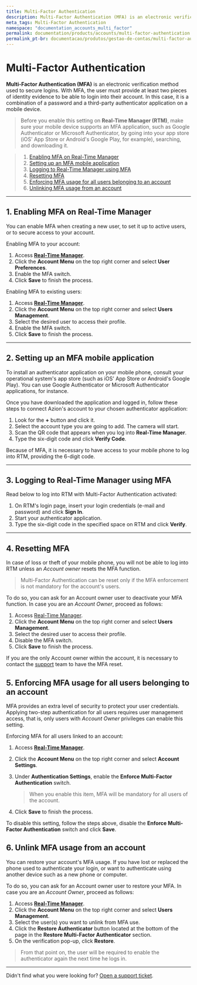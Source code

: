 ```yaml
---
title: Multi-Factor Authentication
description: Multi-Factor Authentication (MFA) is an electronic verification method used to secure logins.
meta_tags: Multi-Factor Authentication
namespace: "documentation_accounts_multi_factor"
permalink: documentation/products/accounts/multi-factor-authentication
permalink_pt-br: documentacao/produtos/gestao-de-contas/multi-factor-authentication
---
```

# Multi-Factor Authentication



**Multi-Factor Authentication (MFA)** is an electronic verification method used to secure logins. With MFA, the user must provide at least two pieces of identity evidence to be able to login into their account. In this case, it is a combination of a password and a third-party authenticator application on a mobile device.

> Before you enable this setting on **Real-Time Manager (RTM)**, make sure your mobile device supports an MFA application, such as Google Authenticator or Microsoft Authenticator, by going into your app store (iOS' App Store or Android's Google Play, for example), searching, and downloading it.

> 1. [Enabling MFA on Real-Time Manager](#enabling-mfa-on-rtm)
> 2. [Setting up an MFA mobile application](#setting-up-an-mfa-app)
> 3. [Logging to Real-Time Manager using MFA](#logging-to-rtm-using-mfa)
> 4. [Resetting MFA](#resetting-mfa)
> 5. [Enforcing MFA usage for all users belonging to an account](#enforceMFA)
> 6. [Unlinking MFA usage from an account](#unlinkMFA)

---

## 1. Enabling MFA on Real-Time Manager 

You can enable MFA when creating a new user, to set it up to active users, or to secure access to your account.

Enabling MFA to your account:

1. Access **[Real-Time Manager](https://manager.azion.com/)**.
2. Click the **Account Menu** on the top right corner and select **User Preferences**.
3. Enable the MFA switch.
4. Click **Save** to finish the process.

Enabling MFA to existing users:

1. Access **[Real-Time Manager](https://manager.azion.com/)**.
2. Click the **Account Menu** on the top right corner and select **Users Management**.
3. Select the desired user to access their profile.
4. Enable the MFA switch.
5. Click **Save** to finish the process.

---

## 2. Setting up an MFA mobile application 

To install an authenticator application on your mobile phone, consult your operational system's app store (such as iOS' App Store or Android's Google Play). You can use Google Authenticator or Microsoft Authenticator applications, for instance.

Once you have downloaded the application and logged in, follow these steps to connect Azion's account to your chosen authenticator application:

1. Look for the **+** button and click it.
2. Select the account type you are going to add. The camera will start.
3. Scan the QR code that appears when you log into **Real-Time Manager**.
4. Type the six-digit code and click **Verify Code**.

Because of MFA, it is necessary to have access to your mobile phone to log into RTM, providing the 6-digit code.

---

## 3. Logging to Real-Time Manager using MFA 

Read below to log into RTM with Multi-Factor Authentication activated:

1. On RTM's login page, insert your login credentials (e-mail and password) and click **Sign In**.
2. Start your authenticator application.
3. Type the six-digit code in the specified space on RTM and click **Verify**.

---

## 4. Resetting MFA 

In case of loss or theft of your mobile phone, you will not be able to log into RTM unless an *Account owner* resets the MFA function.

> Multi-Factor Authentication can be reset only if the MFA enforcement is not mandatory for the account's users.

To do so, you can ask for an Account owner user to deactivate your MFA function. In case you are an *Account Owner*, proceed as follows:

1. Access [Real-Time Manager](https://manager.azion.com/).
2. Click the **Account Menu** on the top right corner and select **Users Management**.
3. Select the desired user to access their profile.
4. Disable the MFA switch.
5. Click **Save** to finish the process.

If you are the only Account owner within the account, it is necessary to contact the [support](mailto:support@azion.com) team to have the MFA reset.

## 5. Enforcing MFA usage for all users belonging to an account 

MFA provides an extra level of security to protect your user credentials. Applying two-step authentication for all users requires user management access, that is, only users with *Account Owner* privileges can enable this setting.

Enforcing MFA for all users linked to an account:

1. Access **[Real-Time Manager](https://manager.azion.com/)**.
2. Click the **Account Menu** on the top right corner and select **Account Settings**.
3. Under **Authentication Settings**, enable the **Enforce Multi-Factor Authentication** switch.

   > When you enable this item, MFA will be mandatory for all users of the account.
4. Click **Save** to finish the process.

To disable this setting, follow the steps above, disable the **Enforce Multi-Factor Authentication** switch and click **Save**.

## 6. Unlink MFA usage from an account 

You can restore your account's MFA usage. If you have lost or replaced the phone used to authenticate your login, or want to authenticate using another device such as a new phone or computer.

To do so, you can ask for an Account owner user to restore your MFA. In case you are an *Account Owner*, proceed as follows:

1. Access **[Real-Time Manager](https://manager.azion.com/)**.
2. Click the **Account Menu** on the top right corner and select **Users Management**.
3. Select the user(s) you want to unlink from MFA use.
4. Click the **Restore Authenticator** button located at the bottom of the page in the **Restore Multi-Factor Authenticator** section.
5. On the verification pop-up, click **Restore**.

> From that point on, the user will be required to enable the authenticator again the next time he logs in.

---

Didn't find what you were looking for? [Open a support ticket](https://tickets.azion.com/).
